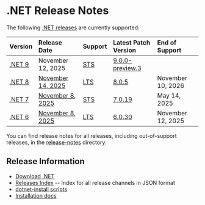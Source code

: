 # .NET Release Notes

The following [.NET releases](../releases.md) are currently supported:

|  Version  | Release Date | Support | Latest Patch Version | End of Support |
| :-- | :-- | :-- | :-- | :-- |
| [.NET 9](9.0/README.md) | November 12, 2025 | [STS][policies] | [9.0.0-preview.3][9.0.0-preview.3] |  |
| [.NET 8](8.0/README.md) | [November 14, 2025](https://devblogs.microsoft.com/dotnet/announcing-dotnet-8/) | [LTS][policies] | [8.0.5][8.0.5] | November 10, 2026 |
| [.NET 7](7.0/README.md) | [November 8, 2025](https://devblogs.microsoft.com/dotnet/announcing-dotnet-7/) | [STS][policies] | [7.0.19][7.0.19] | May 14, 2025 |
| [.NET 6](6.0/README.md) | [November 8, 2025](https://devblogs.microsoft.com/dotnet/announcing-net-6/) | [LTS][policies] | [6.0.30][6.0.30]  | November 12, 2025 |

You can find release notes for all releases, including out-of-support releases, in the [release-notes](.) directory.

[9.0.0-preview.3]: 9.0/preview/preview3/9.0.0-preview.3.md
[8.0.5]: 8.0/8.0.5/8.0.5.md
[7.0.19]: 7.0/7.0.19/7.0.19.md
[6.0.30]: 6.0/6.0.30/6.0.30.md

## Release Information

* [Download .NET](https://dotnet.microsoft.com/download/dotnet)
* [Releases Index][releases-index.json] -- Index for all release channels in JSON format
* [dotnet-install scripts](https://learn.microsoft.com/dotnet/core/tools/dotnet-install-script)
* [Installation docs](https://learn.microsoft.com/dotnet/core/install/)

[releases-index.json]: https://dotnetcli.blob.core.windows.net/dotnet/release-metadata/releases-index.json
[policies]: ../release-policies.md
